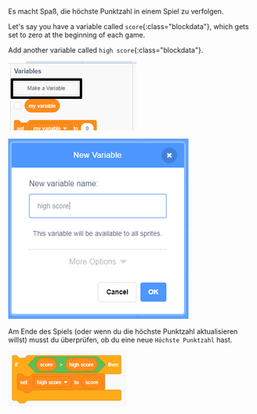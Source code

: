Es macht Spaß, die höchste Punktzahl in einem Spiel zu verfolgen.

Let's say you have a variable called `score`{:class="blockdata"}, which gets set to zero at the beginning of each game.

Add another variable called `high score`{:class="blockdata"}.

![click make make a variable](images/make-variable-annotated.png)

![enter name high score](images/make-high-score-variable.png)

Am Ende des Spiels (oder wenn du die höchste Punktzahl aktualisieren willst) musst du überprüfen, ob du eine neue `Höchste Punktzahl` hast.

![screenshot](images/check-for-high-score.png)